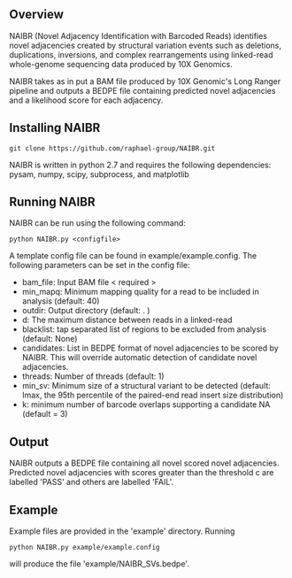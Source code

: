 ## Overview

NAIBR (Novel Adjacency Identification with Barcoded Reads) identifies novel adjacencies created by structural variation events such as deletions, duplications, inversions, and complex rearrangements using linked-read whole-genome sequencing data produced by 10X Genomics. 

NAIBR takes as in put a BAM file produced by 10X Genomic's Long Ranger pipeline and outputs a BEDPE file containing predicted novel adjacencies and a likelihood score for each adjacency.

## Installing NAIBR
```
git clone https://github.com/raphael-group/NAIBR.git
```

NAIBR is written in python 2.7 and requires the following dependencies: pysam, numpy, scipy, subprocess, and matplotlib

## Running NAIBR

NAIBR can be run using the following command:

```
python NAIBR.py <configfile>
```

A template config file can be found in example/example.config. The following parameters can be set in the config file:

* bam_file: Input BAM file < required >
* min_mapq: Minimum mapping quality for a read to be included in analysis (default: 40)
* outdir: Output directory (default: . )
* d: The maximum distance between reads in a linked-read
* blacklist: tap separated list of regions to be excluded from analysis (default: None)
* candidates: List in BEDPE format of novel adjacencies to be scored by NAIBR. This will override automatic detection of candidate novel adjacencies. 
* threads: Number of threads (default: 1)
* min_sv: Minimum size of a structural variant to be detected (default: lmax, the 95th percentile of the paired-end read insert size distribution)
* k: minimum number of barcode overlaps supporting a candidate NA (default = 3)

## Output

NAIBR outputs a BEDPE file containing all novel scored novel adjacencies. Predicted novel adjacencies with scores greater than the threshold c are labelled 'PASS' and others are labelled 'FAIL'. 

## Example
Example files are provided in the 'example' directory. Running

```
python NAIBR.py example/example.config
```

will produce the file 'example/NAIBR_SVs.bedpe'.




